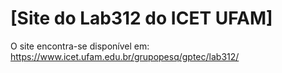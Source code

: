 # [Site do Lab312 do ICET UFAM]

O site encontra-se disponível em: https://www.icet.ufam.edu.br/grupopesq/gptec/lab312/



